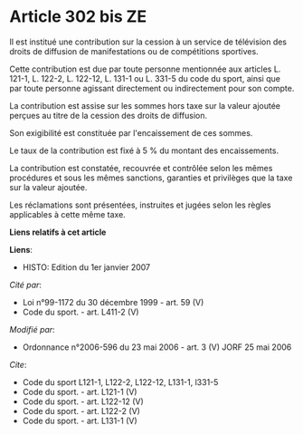 # Article 302 bis ZE

Il est institué une contribution sur la cession à un service de télévision des droits de diffusion de manifestations ou de
compétitions sportives.

Cette contribution est due par toute personne mentionnée aux articles L. 121-1, L. 122-2, L. 122-12, L. 131-1 ou L. 331-5 du
code du sport, ainsi que par toute personne agissant directement ou indirectement pour son compte.

La contribution est assise sur les sommes hors taxe sur la valeur ajoutée perçues au titre de la cession des droits de
diffusion.

Son exigibilité est constituée par l'encaissement de ces sommes.

Le taux de la contribution est fixé à 5 % du montant des encaissements.

La contribution est constatée, recouvrée et contrôlée selon les mêmes procédures et sous les mêmes sanctions, garanties et
privilèges que la taxe sur la valeur ajoutée.

Les réclamations sont présentées, instruites et jugées selon les règles applicables à cette même taxe.

**Liens relatifs à cet article**

**Liens**:

  - HISTO: Edition du 1er janvier 2007

_Cité par_:

  - Loi n°99-1172 du 30 décembre 1999 - art. 59 (V)
  - Code du sport. - art. L411-2 (V)

_Modifié par_:

  - Ordonnance n°2006-596 du 23 mai 2006 - art. 3 (V) JORF 25 mai 2006

_Cite_:

  - Code du sport L121-1, L122-2, L122-12, L131-1, l331-5
  - Code du sport. - art. L121-1 (V)
  - Code du sport. - art. L122-12 (V)
  - Code du sport. - art. L122-2 (V)
  - Code du sport. - art. L131-1 (V)
